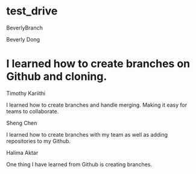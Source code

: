 # test_drive
BeverlyBranch
 
Beverly Dong

I learned how to create branches on Github and cloning.
=======

Timothy Kariithi 

I learned how to create branches and handle merging. Making it easy for teams to collaborate.


Sheng Chen

I learned how to create branches with my team as well as adding repositories to my Github.

Halima Aktar

One thing I have learned from Github is creating branches.

